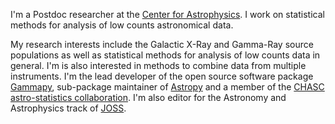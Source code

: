 I'm a Postdoc researcher at the [Center for Astrophysics](https://www.cfa.harvard.edu).
I work on statistical methods for analysis of low counts astronomical data.

My research interests include the Galactic X-Ray and Gamma-Ray source populations
as well as statistical methods for analysis of low counts data in general.
I'm is also interested in methods to combine data from multiple instruments.
I'm the lead developer of the open source software package [Gammapy](https://gammapy.org),
sub-package maintainer of [Astropy](https://astropy.org) and a member of the
[CHASC astro-statistics collaboration](https://hea-www.harvard.edu/astrostat/).
I'm also editor for the Astronomy and Astrophysics track of [JOSS](https://joss.theoj.org).